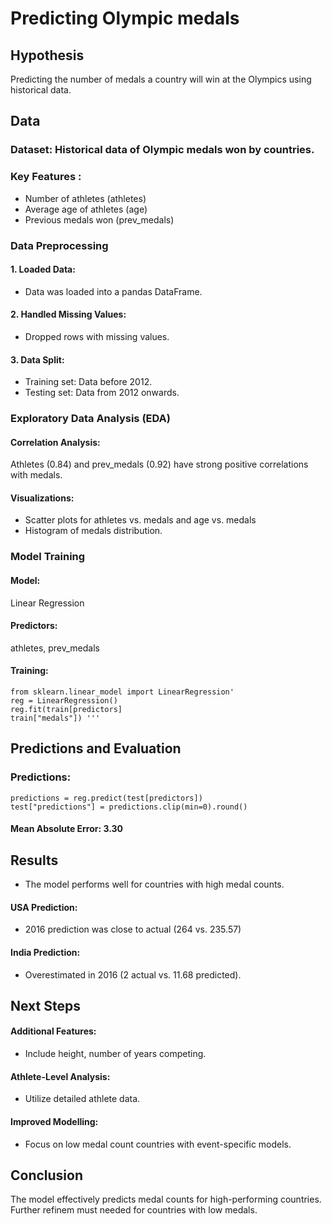 
# **Predicting Olympic medals**
## Hypothesis
Predicting the number of medals a country will win at the Olympics using historical data.
## Data
### Dataset: Historical data of Olympic medals won by countries.
### Key Features :
- Number of athletes (athletes)
- Average age of athletes (age)
- Previous medals won (prev_medals)
### Data Preprocessing
#### 1. Loaded Data: 
- Data was loaded into a pandas DataFrame.
#### 2. Handled Missing Values: 
- Dropped rows with missing values.
#### 3. Data Split:
- Training set: Data before 2012.
- Testing set: Data from 2012 onwards.
### Exploratory Data Analysis (EDA)
#### Correlation Analysis: 
Athletes (0.84) and prev_medals (0.92) have strong positive correlations with medals.
#### Visualizations:
- Scatter plots for athletes vs. medals and age vs. medals
- Histogram of medals distribution.
### Model Training
#### Model: 
Linear Regression
#### Predictors: 
athletes, prev_medals
#### Training:
    from sklearn.linear_model import LinearRegression'
    reg = LinearRegression()
    reg.fit(train[predictors]
    train["medals"]) '''
## Predictions and Evaluation
### Predictions:
    predictions = reg.predict(test[predictors])
    test["predictions"] = predictions.clip(min=0).round()
#### Mean Absolute Error: 3.30
## Results
- The model performs well for countries with high medal counts.
#### USA Prediction: 
- 2016 prediction was close to actual (264 vs. 235.57)
#### India Prediction: 
- Overestimated in 2016 (2 actual vs. 11.68 predicted).
## Next Steps
#### Additional Features: 
- Include height, number of years competing.
#### Athlete-Level Analysis: 
- Utilize detailed athlete data.
#### Improved Modelling: 
- Focus on low medal count countries with event-specific models.
## Conclusion
The model effectively predicts medal counts for high-performing countries. Further refinem must needed for countries with low medals. 

